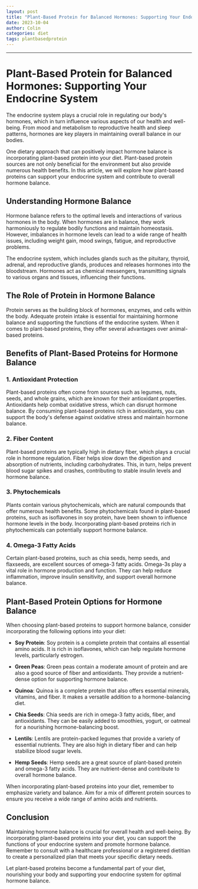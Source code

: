 ```yaml
---
layout: post
title: "Plant-Based Protein for Balanced Hormones: Supporting Your Endocrine System"
date: 2023-10-04
author: Colin
categories: diet
tags: plantbasedprotein
---
```


---

# Plant-Based Protein for Balanced Hormones: Supporting Your Endocrine System

The endocrine system plays a crucial role in regulating our body's hormones, which in turn influence various aspects of our health and well-being. From mood and metabolism to reproductive health and sleep patterns, hormones are key players in maintaining overall balance in our bodies.

One dietary approach that can positively impact hormone balance is incorporating plant-based protein into your diet. Plant-based protein sources are not only beneficial for the environment but also provide numerous health benefits. In this article, we will explore how plant-based proteins can support your endocrine system and contribute to overall hormone balance.

## Understanding Hormone Balance

Hormone balance refers to the optimal levels and interactions of various hormones in the body. When hormones are in balance, they work harmoniously to regulate bodily functions and maintain homeostasis. However, imbalances in hormone levels can lead to a wide range of health issues, including weight gain, mood swings, fatigue, and reproductive problems.

The endocrine system, which includes glands such as the pituitary, thyroid, adrenal, and reproductive glands, produces and releases hormones into the bloodstream. Hormones act as chemical messengers, transmitting signals to various organs and tissues, influencing their functions.

## The Role of Protein in Hormone Balance

Protein serves as the building block of hormones, enzymes, and cells within the body. Adequate protein intake is essential for maintaining hormone balance and supporting the functions of the endocrine system. When it comes to plant-based proteins, they offer several advantages over animal-based proteins.

## Benefits of Plant-Based Proteins for Hormone Balance

### 1. Antioxidant Protection

Plant-based proteins often come from sources such as legumes, nuts, seeds, and whole grains, which are known for their antioxidant properties. Antioxidants help combat oxidative stress, which can disrupt hormone balance. By consuming plant-based proteins rich in antioxidants, you can support the body's defense against oxidative stress and maintain hormone balance.

### 2. Fiber Content

Plant-based proteins are typically high in dietary fiber, which plays a crucial role in hormone regulation. Fiber helps slow down the digestion and absorption of nutrients, including carbohydrates. This, in turn, helps prevent blood sugar spikes and crashes, contributing to stable insulin levels and hormone balance.

### 3. Phytochemicals

Plants contain various phytochemicals, which are natural compounds that offer numerous health benefits. Some phytochemicals found in plant-based proteins, such as isoflavones in soy protein, have been shown to influence hormone levels in the body. Incorporating plant-based proteins rich in phytochemicals can potentially support hormone balance.

### 4. Omega-3 Fatty Acids

Certain plant-based proteins, such as chia seeds, hemp seeds, and flaxseeds, are excellent sources of omega-3 fatty acids. Omega-3s play a vital role in hormone production and function. They can help reduce inflammation, improve insulin sensitivity, and support overall hormone balance.

## Plant-Based Protein Options for Hormone Balance

When choosing plant-based proteins to support hormone balance, consider incorporating the following options into your diet:

- **Soy Protein**: Soy protein is a complete protein that contains all essential amino acids. It is rich in isoflavones, which can help regulate hormone levels, particularly estrogen.

- **Green Peas**: Green peas contain a moderate amount of protein and are also a good source of fiber and antioxidants. They provide a nutrient-dense option for supporting hormone balance.

- **Quinoa**: Quinoa is a complete protein that also offers essential minerals, vitamins, and fiber. It makes a versatile addition to a hormone-balancing diet.

- **Chia Seeds**: Chia seeds are rich in omega-3 fatty acids, fiber, and antioxidants. They can be easily added to smoothies, yogurt, or oatmeal for a nourishing hormone-balancing boost.

- **Lentils**: Lentils are protein-packed legumes that provide a variety of essential nutrients. They are also high in dietary fiber and can help stabilize blood sugar levels.

- **Hemp Seeds**: Hemp seeds are a great source of plant-based protein and omega-3 fatty acids. They are nutrient-dense and contribute to overall hormone balance.

When incorporating plant-based proteins into your diet, remember to emphasize variety and balance. Aim for a mix of different protein sources to ensure you receive a wide range of amino acids and nutrients.

## Conclusion

Maintaining hormone balance is crucial for overall health and well-being. By incorporating plant-based proteins into your diet, you can support the functions of your endocrine system and promote hormone balance. Remember to consult with a healthcare professional or a registered dietitian to create a personalized plan that meets your specific dietary needs.

Let plant-based proteins become a fundamental part of your diet, nourishing your body and supporting your endocrine system for optimal hormone balance.